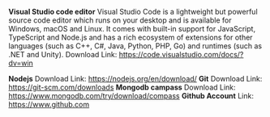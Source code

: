 **Visual Studio code editor**
Visual Studio Code is a lightweight but powerful source code editor which runs on your desktop and is available for Windows, macOS and Linux. It comes with built-in support for JavaScript, TypeScript and Node.js and has a rich ecosystem of extensions for other languages (such as C++, C#, Java, Python, PHP, Go) and runtimes (such as .NET and Unity).
Download Link: https://code.visualstudio.com/docs/?dv=win


**Nodejs**
Download Link: https://nodejs.org/en/download/
**Git**
Download Link: https://git-scm.com/downloads
**Mongodb campass**
Download Link: https://www.mongodb.com/try/download/compass
**Github Account**
Link: https://www.github.com



